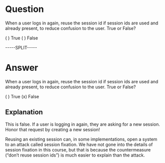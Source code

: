 # Question

When a user logs in again, reuse the session id if session ids are used and already present, to reduce confusion to the user. True or False?

( ) True
( ) False

-----SPLIT-----

# Answer

When a user logs in again, reuse the session id if session ids are used and already present, to reduce confusion to the user. True or False?

( ) True
(x) False

## Explanation

This is false. If a user is logging in again, they are asking for a new session. Honor that request by creating a new session!

Reusing an existing session can, in some implementations, open a system to an attack called session fixation. We have not gone into the details of session fixation in this course, but that is because the countermeasure (“don’t reuse session ids”) is much easier to explain than the attack.

